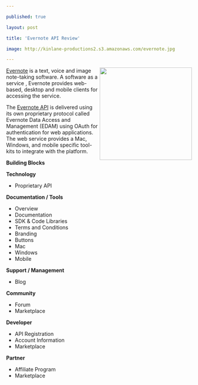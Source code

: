 ---
published: true
layout: post
title: 'Evernote API Review'
image: http://kinlane-productions2.s3.amazonaws.com/evernote.jpg
---

<img src="https://kinlane-productions2.s3.amazonaws.com/evernote.jpg" alt="" width="250" align="right" /><a href="https://www.evernote.com" target="_blank">Evernote</a> is a text, voice and image note-taking software.   A software as a service , Evernote provides web-based, desktop and mobile clients for accessing the service.<p>
The <a href="https://www.evernote.com/about/developer/api/" target="_blank">Evernote API</a> is delivered using its own proprietary protocol called Evernote Data Access and Management (EDAM) using OAuth for authentication for web applications.  The web service provides a Mac, Windows, and mobile specific tool-kits to integrate with the platform.<p>
<strong>Building Blocks</strong><p>
<strong>Technology</strong>
<ul class="mainlist">
	<li>Proprietary API</li>
</ul>
<strong>Documentation / Tools</strong>
<ul class="mainlist">
	<li>Overview</li>
	<li>Documentation</li>
	<li>SDK &amp; Code Libraries</li>
	<li>Terms and Conditions</li>
	<li>Branding</li>
	<li>Buttons</li>
	<li>Mac</li>
	<li>Windows</li>
	<li>Mobile</li>
</ul>
<strong>Support / Management</strong>
<ul class="mainlist">
	<li>Blog</li>
</ul>
<strong>Community</strong>
<ul class="mainlist">
	<li>Forum</li>
	<li>Marketplace</li>
</ul>
<strong>Developer</strong>
<ul class="mainlist">
	<li>API Registration</li>
	<li>Account Information</li>
	<li>Marketplace</li>
</ul>
<strong>Partner</strong>
<ul class="mainlist">
	<li>Affiliate Program</li>
	<li>Marketplace</li>
</ul>

